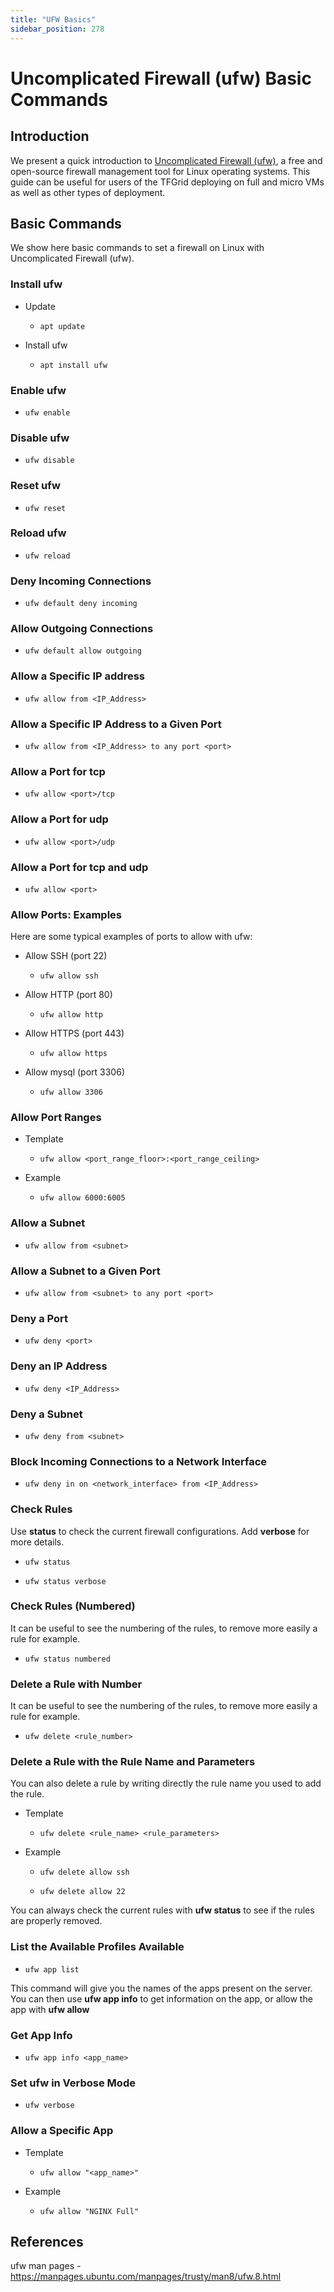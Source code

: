 ```yaml
---
title: "UFW Basics"
sidebar_position: 278
---
```



<h1> Uncomplicated Firewall (ufw) Basic Commands</h1>

## Introduction

We present a quick introduction to [Uncomplicated Firewall (ufw)](https://firewalld.org/), a free and open-source firewall management tool for Linux operating systems. This guide can be useful for users of the TFGrid deploying on full and micro VMs as well as other types of deployment.

## Basic Commands

We show here basic commands to set a firewall on Linux with Uncomplicated Firewall (ufw).

### Install ufw

  * Update
    * ``` 
      apt update
      ```
  * Install ufw
    * ``` 
      apt install ufw
      ```

### Enable ufw

  * ``` 
    ufw enable
    ``````

### Disable ufw

  * ``` 
    ufw disable
    ```
  
### Reset ufw

  * ``` 
    ufw reset
    ``` 

### Reload ufw

  * ``` 
    ufw reload
    ``` 

### Deny Incoming Connections

  * ``` 
    ufw default deny incoming
    ```

### Allow Outgoing Connections

  * ``` 
    ufw default allow outgoing
    ```
### Allow a Specific IP address

  * ```
    ufw allow from <IP_Address>
    ```

### Allow a Specific IP Address to a Given Port

  * ```
    ufw allow from <IP_Address> to any port <port>
    ```

### Allow a Port for tcp

* ```
  ufw allow <port>/tcp
  ```
### Allow a Port for udp

* ```
  ufw allow <port>/udp
  ```
### Allow a Port for tcp and udp

* ```
  ufw allow <port>
  ```

### Allow Ports: Examples

Here are some typical examples of ports to allow with ufw:

* Allow SSH (port 22)
  * ```
    ufw allow ssh
    ```
* Allow HTTP (port 80)
  * ```
    ufw allow http
    ```
* Allow HTTPS (port 443)
  * ```
    ufw allow https
    ```
* Allow mysql (port 3306)
  * ```
    ufw allow 3306
    ```

### Allow Port Ranges

* Template
  * ```
    ufw allow <port_range_floor>:<port_range_ceiling>
    ```
* Example
  * ```
    ufw allow 6000:6005
    ```

### Allow a Subnet

* ```
  ufw allow from <subnet>
  ```

### Allow a Subnet to a Given Port

* ```
  ufw allow from <subnet> to any port <port>
  ```

### Deny a Port

* ```
  ufw deny <port>
  ```

### Deny an IP Address

* ```
  ufw deny <IP_Address>
  ```

### Deny a Subnet

* ```
  ufw deny from <subnet>
  ```

### Block Incoming Connections to a Network Interface

* ```
  ufw deny in on <network_interface> from <IP_Address>
  ```

### Check Rules

Use **status** to check the current firewall configurations. Add **verbose** for more details.

* ```
  ufw status 
  ```
* ```
  ufw status verbose
  ```

### Check Rules (Numbered)

It can be useful to see the numbering of the rules, to remove more easily a rule for example.

* ```
  ufw status numbered
  ```

### Delete a Rule with Number

It can be useful to see the numbering of the rules, to remove more easily a rule for example.

* ```
  ufw delete <rule_number>
  ```

### Delete a Rule with the Rule Name and Parameters

You can also delete a rule by writing directly the rule name you used to add the rule.

* Template
  * ```
    ufw delete <rule_name> <rule_parameters>
    ```
* Example
  * ```
    ufw delete allow ssh
    ```
  * ```
    ufw delete allow 22
    ```

You can always check the current rules with **ufw status** to see if the rules are properly removed.

### List the Available Profiles Available

* ```
  ufw app list
  ```

This command will give you the names of the apps present on the server. You can then use **ufw app info** to get information on the app, or allow the app with **ufw allow**

### Get App Info

* ```
  ufw app info <app_name>
  ```

### Set ufw in Verbose Mode

* ```
  ufw verbose
  ```

### Allow a Specific App

* Template
  * ```
    ufw allow "<app_name>"
    ```
* Example
  * ```
    ufw allow "NGINX Full"
    ```

## References

ufw man pages - https://manpages.ubuntu.com/manpages/trusty/man8/ufw.8.html